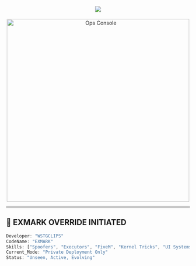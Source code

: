 <h1 align="center">
  <img src="https://readme-typing-svg.demolab.com?font=Fira+Code&pause=900&color=00FFF7&center=true&vCenter=true&width=1000&lines=Exmark+Systems+Activated...;WSTGCLIPS+Online.;Private+Cheat+Ops+%7C+Spoofers+%7C+Executors+%7C+Scripts;Underground+Projects+Loading..." />
</h1>

<p align="center">
  <img src="https://media.tenor.com/IJZCFlELmUoAAAAd/hackerman.gif" width="500" alt="Ops Console"/>
</p>

---

## 🧬 EXMARK OVERRIDE INITIATED
```ts
Developer: "WSTGCLIPS"
CodeName: "EXMARK"
Skills: ["Spoofers", "Executors", "FiveM", "Kernel Tricks", "UI Systems"]
Current_Mode: "Private Deployment Only"
Status: "Unseen, Active, Evolving"

